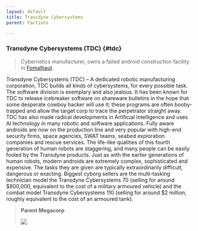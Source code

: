 ```yaml
---
layout: default
title: Transdyne Cybersystems
parent: Factions

---
```



### Transdyne Cybersystems (TDC) {#tdc}

> Cybernetics manufacturer, owns a failed android construction facility in [Fomalhaut](https://sectorswithoutnumber.com/sector/NLQzbUMehZwe6d9pSuj8/system/iVUtn5m8fePOTNBy1hx2).

Transdyne Cybersystems (TDC) – A dedicated robotic manufacturing corporation, TDC builds all kinds of cybersystems, for every possible task. The software division is exemplary and also jealous. It has been known for TDC to release icebreaker software on shareware bulletins in the hope that some desperate cowboy hacker will use it; these programs are often booby-trapped and allow the target corp to trace the perpetrator straight away. TDC has also made radical developments in Artificial Intelligence and uses AI technology in many robotic and software applications. Fully aware androids are now on the production line and very popular with high-end security firms, space agencies, SWAT teams, seabed exploration companies and rescue services. The life-like qualities of this fourth generation of human robots are staggering, and many people can be easily fooled by the Transdyne products. Just as with the earlier generations of human robots, modern androids are extremely complex, sophisticated and expensive. The tasks they are given are typically extraordinarily difficult, dangerous or exacting. Biggest cyborg sellers are the multi-tasking technician model the Transdyne Cybersystems 70 (selling for around $800,000, equivalent to the cost of a military armoured vehicle) and the combat model Transdyne Cybersystems 110 (selling for around $2 million, roughly equivalent to the cost of an armoured tank).

> **Parent Megacorp**
> 
> ![](https://i.imgur.com/YF467Qj.png)
